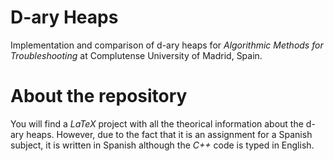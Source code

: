 # D-ary Heaps
Implementation and comparison of d-ary heaps for <i>Algorithmic Methods for Troubleshooting</i> at Complutense University of Madrid, Spain.

# About the repository
You will find a <i>LaTeX</i> project with all the theorical information about the d-ary heaps. However, due to the fact that it is an assignment for a Spanish subject, it is written in Spanish although the <i>C++</i> code is typed in English.
